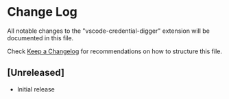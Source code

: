 # Change Log

All notable changes to the "vscode-credential-digger" extension will be documented in this file.

Check [Keep a Changelog](http://keepachangelog.com/) for recommendations on how to structure this file.

## [Unreleased]

- Initial release
